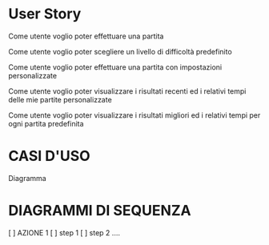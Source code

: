 # User Story

Come utente voglio poter effettuare una partita

Come utente voglio poter scegliere un livello di difficoltà predefinito

Come utente voglio poter effettuare una partita con impostazioni personalizzate

Come utente voglio poter visualizzare i risultati recenti ed i relativi tempi delle mie partite personalizzate

Come utente voglio poter visualizzare i risultati migliori ed i relativi tempi per ogni partita predefinita

# CASI D'USO

Diagramma

# DIAGRAMMI DI SEQUENZA

[ ] AZIONE 1
  [ ] step 1
  [ ] step 2
  ....

